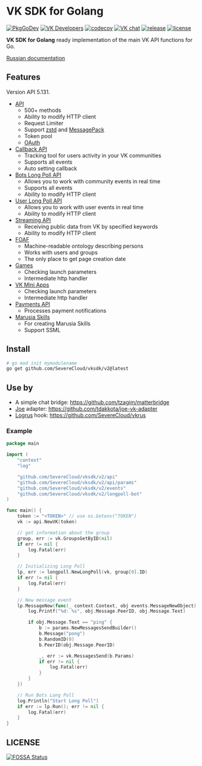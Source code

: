# VK SDK for Golang

[![PkgGoDev](https://pkg.go.dev/badge/github.com/SevereCloud/vksdk/v2/v2)](https://pkg.go.dev/github.com/SevereCloud/vksdk/v2?tab=subdirectories)
[![VK Developers](https://img.shields.io/badge/developers-%234a76a8.svg?logo=VK&logoColor=white)](https://dev.vk.com/)
[![codecov](https://codecov.io/gh/SevereCloud/vksdk/branch/master/graph/badge.svg)](https://codecov.io/gh/SevereCloud/vksdk)
[![VK chat](https://img.shields.io/badge/VK%20chat-%234a76a8.svg?logo=VK&logoColor=white)](https://vk.me/join/AJQ1d6Or8Q00Y_CSOESfbqGt)
[![release](https://img.shields.io/github/v/tag/SevereCloud/vksdk?label=release)](https://github.com/SevereCloud/vksdk/releases)
[![license](https://img.shields.io/github/license/SevereCloud/vksdk.svg?maxAge=2592000)](https://github.com/SevereCloud/vksdk/blob/master/LICENSE)

**VK SDK for Golang** ready implementation of the main VK API functions for Go.

[Russian documentation](https://github.com/SevereCloud/vksdk/wiki)

## Features

Version API 5.131.

- [API](https://pkg.go.dev/github.com/SevereCloud/vksdk/v2/api)
  - 500+ methods
  - Ability to modify HTTP client
  - Request Limiter
  - Support [zstd](https://pkg.go.dev/github.com/SevereCloud/vksdk/v2/api#VK.EnableZstd)
and [MessagePack](https://pkg.go.dev/github.com/SevereCloud/vksdk/v2/api#VK.EnableMessagePack)
  - Token pool
  - [OAuth](https://pkg.go.dev/github.com/SevereCloud/vksdk/v2/api/oauth)
- [Callback API](https://pkg.go.dev/github.com/SevereCloud/vksdk/v2/callback)
  - Tracking tool for users activity in your VK communities
  - Supports all events
  - Auto setting callback
- [Bots Long Poll API](https://pkg.go.dev/github.com/SevereCloud/vksdk/v2/longpoll-bot)
  - Allows you to work with community events in real time
  - Supports all events
  - Ability to modify HTTP client
- [User Long Poll API](https://pkg.go.dev/github.com/SevereCloud/vksdk/v2/longpoll-user)
  - Allows you to work with user events in real time
  - Ability to modify HTTP client
- [Streaming API](https://pkg.go.dev/github.com/SevereCloud/vksdk/v2/streaming)
  - Receiving public data from VK by specified keywords
  - Ability to modify HTTP client
- [FOAF](https://pkg.go.dev/github.com/SevereCloud/vksdk/v2/foaf)
  - Machine-readable ontology describing persons
  - Works with users and groups
  - The only place to get page creation date
- [Games](https://pkg.go.dev/github.com/SevereCloud/vksdk/v2/games)
  - Checking launch parameters
  - Intermediate http handler
- [VK Mini Apps](https://pkg.go.dev/github.com/SevereCloud/vksdk/v2/vkapps)
  - Checking launch parameters
  - Intermediate http handler
- [Payments API](https://pkg.go.dev/github.com/SevereCloud/vksdk/v2/payments)
  - Processes payment notifications
- [Marusia Skills](https://pkg.go.dev/github.com/SevereCloud/vksdk/v2/marusia)
  - For creating Marusia Skills
  - Support SSML

## Install

```bash
# go mod init mymodulename
go get github.com/SevereCloud/vksdk/v2@latest
```

## Use by

- A simple chat bridge: <https://github.com/tzagim/matterbridge>
- [Joe](https://github.com/go-joe/joe) adapter: <https://github.com/tdakkota/joe-vk-adapter>
- [Logrus](https://github.com/sirupsen/logrus) hook: <https://github.com/SevereCloud/vkrus>

### Example

```go
package main

import (
	"context"
	"log"

	"github.com/SevereCloud/vksdk/v2/api"
	"github.com/SevereCloud/vksdk/v2/api/params"
	"github.com/SevereCloud/vksdk/v2/events"
	"github.com/SevereCloud/vksdk/v2/longpoll-bot"
)

func main() {
	token := "<TOKEN>" // use os.Getenv("TOKEN")
	vk := api.NewVK(token)

	// get information about the group
	group, err := vk.GroupsGetByID(nil)
	if err != nil {
		log.Fatal(err)
	}

	// Initializing Long Poll
	lp, err := longpoll.NewLongPoll(vk, group[0].ID)
	if err != nil {
		log.Fatal(err)
	}

	// New message event
	lp.MessageNew(func(_ context.Context, obj events.MessageNewObject) {
		log.Printf("%d: %s", obj.Message.PeerID, obj.Message.Text)

		if obj.Message.Text == "ping" {
			b := params.NewMessagesSendBuilder()
			b.Message("pong")
			b.RandomID(0)
			b.PeerID(obj.Message.PeerID)

			_, err := vk.MessagesSend(b.Params)
			if err != nil {
				log.Fatal(err)
			}
		}
	})

	// Run Bots Long Poll
	log.Println("Start Long Poll")
	if err := lp.Run(); err != nil {
		log.Fatal(err)
	}
}
```

## LICENSE

[![FOSSA Status](https://app.fossa.io/api/projects/git%2Bgithub.com%2FSevereCloud%2Fvksdk.svg?type=large)](https://app.fossa.io/projects/git%2Bgithub.com%2FSevereCloud%2Fvksdk?ref=badge_large)
